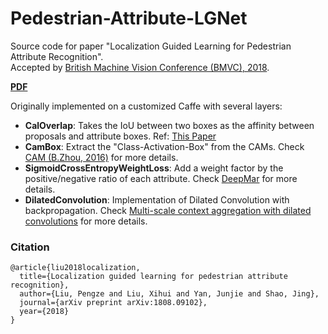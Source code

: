 # Pedestrian-Attribute-LGNet
Source code for paper "Localization Guided Learning for Pedestrian Attribute Recognition".<br>
Accepted by [British Machine Vision Conference (BMVC), 2018](http://bmvc2018.org/).

**[PDF](http://bmvc2018.org/contents/papers/0573.pdf)**

Originally implemented on a customized Caffe with several layers:
- **CalOverlap**: Takes the IoU between two boxes as the affinity between proposals and attribute boxes. Ref: [This Paper](http://bmvc2018.org/contents/papers/0573.pdf)
- **CamBox**: Extract the "Class-Activation-Box" from the CAMs. Check [CAM (B.Zhou, 2016)](http://cnnlocalization.csail.mit.edu/) for more details.
- **SigmoidCrossEntropyWeightLoss**: Add a weight factor by the positive/negative ratio of each attribute. Check [DeepMar](https://ieeexplore.ieee.org/abstract/document/7486476) for more details.
- **DilatedConvolution**: Implementation of Dilated Convolution with backpropagation. Check [Multi-scale context aggregation with dilated convolutions](https://arxiv.org/pdf/1511.07122.pdf) for more details.

### Citation
```
@article{liu2018localization,
  title={Localization guided learning for pedestrian attribute recognition},
  author={Liu, Pengze and Liu, Xihui and Yan, Junjie and Shao, Jing},
  journal={arXiv preprint arXiv:1808.09102},
  year={2018}
}
```
